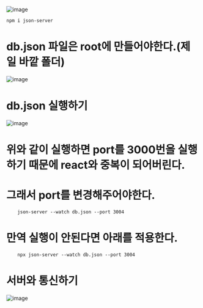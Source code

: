 
![image](https://github.com/sxhyxn/react_basic/assets/129706893/12c725be-7add-4792-a30d-3fe7dab44f60)

    npm i json-server

# db.json 파일은 root에 만들어야한다.(제일 바깥 폴더)
![image](https://github.com/sxhyxn/react_basic/assets/129706893/9b3e1925-2eff-461f-a453-f35c54dda2fc)

# db.json 실행하기
![image](https://github.com/sxhyxn/react_basic/assets/129706893/23cf4d7a-51db-4d15-8479-1c67e1c6b3ca)
# 위와 같이 실행하면 port를 3000번을 실행하기 때문에 react와 중복이 되어버린다.
# 그래서 port를 변경해주어야한다.
        json-server --watch db.json --port 3004
# 만역 실행이 안된다면 아래를 적용한다.
        npx json-server --watch db.json --port 3004


# 서버와 통신하기
![image](https://github.com/sxhyxn/react_basic/assets/129706893/ee60716d-fa99-4ebb-8747-02356f32a638)
